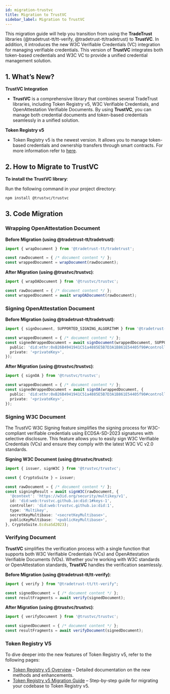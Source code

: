 ```yaml
---
id: migration-trustvc
title: Migration to TrustVC
sidebar_label: Migration to TrustVC
---
```


This migration guide will help you transition from using the **TradeTrust** libraries (@tradetrust-tt/tt-verify, @tradetrust-tt/tradetrust) to **TrustVC**. In addition, it introduces the new W3C Verifiable Credentials (VC) integration for managing verifiable credentials. This version of **TrustVC** integrates both token-based credentials and W3C VC to provide a unified credential management solution.

## 1. What’s New?
**TrustVC Integration**
- **TrustVC** is a comprehensive library that combines several TradeTrust libraries, including Token Registry v5, W3C Verifiable Credentials, and OpenAttestation Verifiable Documents. By using **TrustVC**, you can manage both credential documents and token-based credentials seamlessly in a unified solution.

**Token Registry v5**
- Token Registry v5 is the newest version. It allows you to manage token-based credentials and ownership transfers through smart contracts. For more information refer to [here](igp-i).

## 2. How to Migrate to TrustVC
**To install the TrustVC library**:

Run the following command in your project directory:
```bash
npm install @trustvc/trustvc
```

## 3. Code Migration
### Wrapping OpenAttestation Document
**Before Migration (using @tradetrust-tt/tradetrust)**:
```ts
import { wrapDocument } from '@tradetrust-tt/tradetrust';

const rawDocument = { /* document content */ };
const wrappedDocument = wrapDocument(rawDocument);
```
**After Migration (using @trustvc/trustvc)**:
```ts
import { wrapOADocument } from '@trustvc/trustvc';

const rawDocument = { /* document content */ };
const wrappedDocument = await wrapOADocument(rawDocument);
```

### Signing OpenAttestation Document
**Before Migration (using @tradetrust-tt/tradetrust)**:
```ts
import { signDocument, SUPPORTED_SIGNING_ALGORITHM } from '@tradetrust-tt/tradetrust';

const wrappedDocument = { /* document content */ };
const signedWrappedDocument = await signDocument(wrappedDocument, SUPPORTED_SIGNING_ALGORITHM.Secp256k1VerificationKey2018, {
  public: 'did:ethr:0xB26B4941941C51a4885E5B7D3A1B861E54405f90#controller',
  private: '<privateKey>',
});
```
**After Migration (using @trustvc/trustvc)**:
```ts
import { signOA } from '@trustvc/trustvc';

const wrappedDocument = { /* document content */ };
const signedWrappedDocument = await signOA(wrappedDocument, {
  public: 'did:ethr:0xB26B4941941C51a4885E5B7D3A1B861E54405f90#controller',
  private: '<privateKey>',
});
```

### Signing W3C Document
The TrustVC W3C Signing feature simplifies the signing process for W3C-compliant verifiable credentials using ECDSA-SD-2023 signatures with selective disclosure. This feature allows you to easily sign W3C Verifiable Credentials (VCs) and ensure they comply with the latest W3C VC v2.0 standards.

**Signing W3C Document (using @trustvc/trustvc)**:
```ts
import { issuer, signW3C } from '@trustvc/trustvc';

const { CryptoSuite } = issuer;

const rawDocument = { /* document content */ };
const signingResult = await signW3C(rawDocument, {
  '@context': 'https://w3id.org/security/multikey/v1',
  id: 'did:web:trustvc.github.io:did:1#keys-1',
  controller: 'did:web:trustvc.github.io:did:1',
  type: 'Multikey',
  secretKeyMultibase: '<secretKeyMultibase>',
  publicKeyMultibase: '<publicKeyMultibase>',
}, CryptoSuite.EcdsaSd2023);
```

### Verifying Document
**TrustVC** simplifies the verification process with a single function that supports both W3C Verifiable Credentials (VCs) and OpenAttestation Verifiable Documents (VDs). Whether you're working with W3C standards or OpenAttestation standards, **TrustVC** handles the verification seamlessly.

**Before Migration (using @tradetrust-tt/tt-verify)**:
```ts
import { verify } from "@tradetrust-tt/tt-verify";

const signedDocument = { /* document content */ };
const resultFragments = await verify(signedDocument);
```
**After Migration (using @trustvc/trustvc)**:
```ts
import { verifyDocument } from '@trustvc/trustvc';

const signedDocument = { /* document content */ };
const resultFragments = await verifyDocument(signedDocument);
```

### Token Registry V5
To dive deeper into the new features of Token Registry v5, refer to the following pages:
- [Token Registry v5 Overview](igp-i) – Detailed documentation on the new methods and enhancements.
- [Token Registry v5 Migration Guide](migration-tr-v5) – Step-by-step guide for migrating your codebase to Token Registry v5.